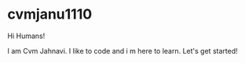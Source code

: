 # cvmjanu1110

Hi Humans!

I am Cvm Jahnavi. I like to code and i m here to learn.
Let's get started!
